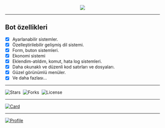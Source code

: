 <center><img src="https://capsule-render.vercel.app/api?type=waving&color=gradient&height=200&section=header&text=Discord-Uptime&fontSize=80&fontAlignY=35&animation=twinkling&fontColor=gradient"/></center>

___

## Bot özellikleri

- [x] Ayarlanabilir sistemler.
- [x] Özelleştirilebilir gelişmiş dil sistemi.
- [x] Form, buton sistemleri.
- [x] Ekonomi sistemi
- [x] Eklendim-atıldım, komut, hata log sistemleri.
- [x] Daha okunaklı ve düzenli kod satırları ve dosyaları.
- [x] Güzel görünümlü menüler.
- [x] Ve daha fazlası...

___

![Stars](https://img.shields.io/github/stars/MrBaskan33/discord-botlist?style=social)&nbsp;&nbsp;![Forks](https://img.shields.io/github/forks/MrBaskan33/discord-botlist?style=social)&nbsp;&nbsp;![License](https://img.shields.io/github/license/MrBaskan33/discord-botlist)

___

[![Card](https://github-readme-stats.vercel.app/api/pin/?username=mrbaskan33&repo=discord-botlist&theme=tokyonight)](https://github.com/MrBaskan33/discord-uptime)

___

[![Profile](https://lanyard.cnrad.dev/api/873182701061021696)](https://discord.com/users/873182701061021696)
